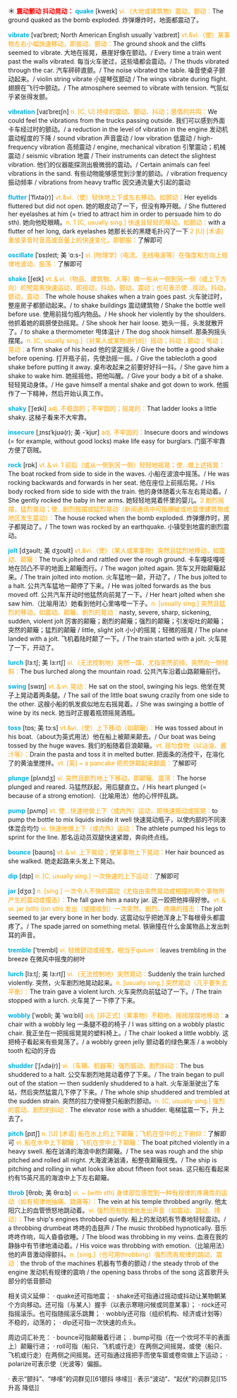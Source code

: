 ☀ <font color="red">**震动颤动 抖动晃动：**</font>
<font color="sky blue">**quake**</font> [kweɪk] 
<font color="orange">vi.（大地或建筑物）震动，颤动：</font>The ground quaked as the bomb exploded. 炸弹爆炸时，地面都震动了。
           
<font color="sky blue">**vibrate**</font> [vaɪˈbreɪt; North American English usually ˈvaɪbreɪt]
<font color="orange">vt.&vi.（使）某事物左右小幅快速移动，即振动、颤动：</font>The ground shook and the cliffs seemed to vibrate. 大地在摇晃，悬崖好像在颤动。/ Every time a train went past the walls vibrated. 每当火车驶过，这些墙都会震动。/ The thuds vibrated through the car. 汽车砰砰直颤。/ The noise vibrated the table. 噪音使桌子颤动起来。/ violin string vibrate 小提琴弦颤动 / The wings vibrate during flight. 翅膀在飞行中颤动。/ The atmosphere seemed to vibrate with tension. 气氛似乎紧张得发颤。           
                      
<font color="sky blue">**vibration**</font> [vaɪˈbreɪʃn]
<font color="orange">n. [C, U] 持续的震动、颤动、抖动；感情的共鸣：</font>We could feel the vibrations from the trucks passing outside. 我们可以感到外面卡车经过时的颤动。/ a reduction in the level of vibration in the engine 发动机震动程度的下降 / sound vibration 声音震动 / low vibration 低震动 / high-frequency vibration 高频震动 / engine, mechanical vibration 引擎震动；机械震动 / seismic vibration 地震 / Their instruments can detect the slightest vibration. 他们的仪器能探测出极微弱的震动。/ Certain animals can feel vibrations in the sand. 有些动物能够感觉到沙里的颤动。/ vibration frequency 振动频率 / vibrations from heavy traffic 因交通流量大引起的震动

<font color="sky blue">**flutter**</font> [ˈflʌtə(r)]
<font color="orange">vt.&vi.（使）轻快地上下或左右移动。如颤动：</font>Her eyelids fluttered but did not open. 她的眼皮动了一下，但没有睁开眼。/ She fluttered her eyelashes at him (= tried to attract him in order to persuade him to do sth). 她向他眨眼睛。<font color="orange">n. 1 [C, usually sing.] 快速且轻轻的移动，如颤动：</font>with a flutter of her long, dark eyelashes 她那长长的黑睫毛扑闪了一下 <font color="orange">2 [U] [术语] 重放录音时音高或音量上的快速变化，即颤振：</font>了解即可

<font color="sky blue">**oscillate**</font> [ˈɒsɪleɪt; 美 ˈɑ:s-]
<font color="orange">vi. [物理学]（电流、无线电波等）在强度和方向上规律地波动、振荡：</font>了解即可

<font color="sky blue">**shake**</font> [ʃeɪk] 
<font color="orange">vt.＆vi.（物品、建筑物、人等）做一些从一侧到另一侧（或上下方向）的短距离快速运动，即摇动，抖动，颤动，震动；也可表示使…摇动，抖动，颤动，震动：</font>The whole house shakes when a train goes past. 火车驶过时，整座房子都颤动起来。/ to shake buildings 震动建筑物 / Shake the bottle well before use. 使用前摇匀瓶内物品。/ He shook her violently by the shoulders. 他抓着她的肩膀使劲摇晃。/ She shook her hair loose. 她头一摇，头发就散开了。/ to shake a thermometer 甩体温计 / The dog shook himself. 那条狗摇头摆尾。<font color="orange">n. [C, usually sing.]（对某人或某物进行的）摇动；抖动；颤动；甩动；晃动：</font>a firm shake of his head 他的坚定摇头 / Give the bottle a good shake before opening. 打开瓶子前，先使劲摇一摇。/ Give the tablecloth a good shake before putting it away. 桌布收起来之前要好好抖一抖。/ She gave him a shake to wake him. 她摇摇他，把他叫醒。/ Give your body a bit of a shake. 轻轻晃动身体。/ He gave himself a mental shake and got down to work. 他振作了一下精神，然后开始认真工作。
           
<font color="sky blue">**shaky**</font> [ˈʃeɪki]
<font color="orange">adj. 不稳固的；不牢固的；摇晃的：</font>That ladder looks a little shaky. 这梯子看来不大牢靠。
          
<font color="sky blue">**insecure**</font> [ˌɪnsɪˈkjʊə(r); 美 -ˈkjʊr]
<font color="orange">adj. 不牢固的：</font>Insecure doors and windows (= for example, without good locks) make life easy for burglars. 门窗不牢靠方便了窃贼。

<font color="sky blue">**rock**</font> [rɒk] 
<font color="orange">vt.＆vi. 1 前后（或从一侧到另一侧）轻轻地摇晃；使…做上述摇晃：</font>The boat rocked from side to side in the waves. 小船在波浪中摇荡。/ He was rocking backwards and forwards in her seat. 他在座位上前摇后晃。/ His body rocked from side to side with the train. 他的身体随着火车左右晃动着。/ She gently rocked the baby in her arms. 她轻轻地晃着怀里的婴儿。<font color="orange">2 剧烈摇摆，猛烈晃动；使…剧烈摇摆或猛烈晃动（新闻通讯中可指爆破或地震使建筑物或地区发生震动）：</font>The house rocked when the bomb exploded. 炸弹爆炸时，房子都晃动了。/ The town was rocked by an earthquake. 小镇受到地震的剧烈震动。
           
<font color="sky blue">**jolt**</font> [dʒəʊlt; 美 dʒoʊlt]
<font color="orange">vt.&vi.（使）（某人或某事物）突然且猛烈地移动，如震动、颠簸：</font>The truck jolted and rattled over the rough ground. 卡车嘎吱嘎吱地在凹凸不平的地面上颠簸而行。/ The wagon jolted again. 货车又开始颠簸起来。/ The train jolted into motion. 火车猛地一颠，开动了。/ The bus jolted to a halt. 公共汽车猛地一颠停了下来。/ He was jolted forwards as the bus moved off. 公共汽车开动时他猛然向前晃了一下。/ Her heart jolted when she saw him.（比喻用法）她看到他时心里咯噔一下子。<font color="orange">n. [usually sing.] 突然且猛烈的移动，如震动、颠簸、剧烈的晃动：</font>nasty, severe, sharp, sickening, sudden, violent jolt 厉害的颠簸；剧烈的颠簸；强烈的颠簸；引发呕吐的颠簸；突然的颠簸；猛烈的颠簸 / little, slight jolt 小小的摇晃；轻微的摇晃 / The plane landed with a jolt. 飞机着陆时颠了一下。/ The train started with a jolt. 火车晃了一下，开动了。
           
<font color="sky blue">**lurch**</font> [lɜ:tʃ; 美 lɜ:rtʃ]
<font color="orange">vi.（无法控制地）突然一蹿，尤指突然前倾，突然向一侧倾斜：</font>The bus lurched along the mountain road. 公共汽车沿着山路颠簸前行。

<font color="sky blue">**swing**</font> [swɪŋ] 
<font color="orange">vt.＆vi. 晃动：</font>He sat on the stool, swinging his legs. 他坐在凳子上晃动着两条腿。/ The sail of the little boat swung crazily from one side to the other. 这艘小船的帆发疯似地左右摇晃着。/ She was swinging a bottle of wine by its neck. 她当时正握着瓶颈摇晃酒瓶。
           
<font color="sky blue">**toss**</font> [tɒs; 美 tɔ:s]
<font color="orange">vt.&vi.（使）上下移动（如颠簸）：</font>He was tossed about in his boat.（about为英式用法）他在船上被颠来颠去。/ Our boat was being tossed by the huge waves. 我们的船随着巨浪颠簸。<font color="orange">vt. 摇匀食物（以沾油、酱汁等）：</font>Drain the pasta and toss it in melted butter. 把面条的汤控干，在溶化了的黄油里搅拌。<font color="orange">vt. [英] ~ a pancake 把煎饼颠起来翻面：</font>了解即可
           
<font color="sky blue">**plunge**</font> [plʌndʒ]
<font color="orange">vi. 突然且剧烈地上下移动，即颠簸、震荡：</font>The horse plunged and reared. 马猛然跃起，用后腿直立。/ His heart plunged (= because of a strong emotion).（比喻用法）他的心怦怦乱跳。

<font color="sky blue">**pump**</font> [pʌmp] 
<font color="orange">vt. 使…快速地做上下（或内外）运动，即快速摇动或摇晃：</font>to pump the bottle to mix liquids inside it well 快速晃动瓶子，以使内部的不同液体混合均匀 <font color="orange">vi. 快速地做上下（或内外）运动：</font>The athlete pumped his legs to sprint for the line. 那名运动员双腿快速紧蹬，奔向终点线。

<font color="sky blue">**bounce**</font> [baʊns] 
<font color="orange">vt.＆vi. 上下晃动；使某事物上下晃动：</font>Her hair bounced as she walked. 她走起路来头发上下晃动。

<font color="sky blue">**dip**</font> [dɪp] 
<font color="orange">n. [C, usually sing.] 一次快速的上下运动：</font>了解即可

<font color="sky blue">**jar**</font> [dӡɑː] 
<font color="orange">n. [sing.] 一次令人不快的震动（尤指由突然晃动或相撞的两个事物所产生的震动或撞击）：</font>The fall gave him a nasty jar. 这一跤把他摔得好惨。<font color="orange">vt.＆vi. jar (sth) (on sth) 发出（或接收到）一次突然、剧烈、疼痛的撞击：</font>The jolt seemed to jar every bone in her body. 这震动似乎把她浑身上下每根骨头都震疼了。/ The spade jarred on something metal. 铁锹撞在什么金属物品上发出刺耳的声音。

<font color="sky blue">**tremble**</font> ['trembl] 
<font color="orange">vi. 轻微颤动或摇曳，相当于quiver：</font>leaves trembling in the breeze 在微风中摇曳的树叶
                                 
<font color="sky blue">**lurch**</font> [lɜ:tʃ; 美 lɜ:rtʃ]
<font color="orange">vi.（无法控制地）突然晃动：</font>Suddenly the train lurched violently. 突然，火车剧烈地晃动起来。<font color="orange">n. [usually sing.] 突然晃动（几乎要失去平衡）：</font>The train gave a violent lurch. 火车突然向前猛动了一下。/ The train stopped with a lurch. 火车晃了一下停了下来。
           
<font color="sky blue">**wobbly**</font> [ˈwɒbli; 美 ˈwɑ:bli]
<font color="orange">adj. [非正式]（某事物）不稳地、摇摇摆摆地移动：</font>a chair with a wobbly leg 一条腿不稳的椅子 / I was sitting on a wobbly plastic chair. 我正坐在一把摇摇晃晃的塑料椅上。/ The chair looked a little wobbly. 这把椅子看起来有些晃荡了。/ a wobbly green jelly 颤动着的绿色果冻 / a wobbly tooth 松动的牙齿

<font color="sky blue">**shudder**</font> [ˈʃʌdə(r)]
<font color="orange">vi.（车辆、机器等）强烈振动、剧烈抖动：</font>The bus shuddered to a halt. 公交车剧烈地晃动着停了下来。/ The train began to pull out of the station — then suddenly shuddered to a halt. 火车渐渐驶出了车站，然后突然猛震几下停了下来。/ The whole ship shuddered and trembled at the sudden strain. 突然的拉力使得整只船剧烈颤动。<font color="orange">n. [C, usually sing.] 强烈的震动、剧烈的抖动：</font>The elevator rose with a shudder. 电梯猛震一下，升上去了。
           
<font color="sky blue">**pitch**</font> [pɪtʃ]
<font color="orange">n. [U] [术语] 船在水上的上下颠簸；飞机在空中的上下俯仰：</font>了解即可 <font color="orange">vi. 船在水中上下颠簸；飞机在空中上下颠簸：</font>The boat pitched violently in a heavy swell. 船在汹涌的海浪中剧烈颠簸。/ The sea was rough and the ship pitched and rolled all night. 大海波涛汹涌，船整夜颠簸摇曳。/ The ship is pitching and rolling in what looks like about fifteen foot seas. 这只船在看起来约有15英尺高的海浪中上下左右颠簸。
           
<font color="sky blue">**throb**</font> [θrɒb; 美 θrɑ:b]
<font color="orange">vi. ~ (with sth) 身体部位感觉到一种有规律的疼痛性的运动（如有规律地抽痛、跳痛等）：</font>The vein at his temple throbbed angrily. 他太阳穴上的血管愤怒地跳动着。<font color="orange">vi. 强烈而有规律地发出声音（如震动、跳动、搏动）：</font>The ship's engines throbbed quietly. 船上的发动机有节奏地轻轻震动。/ a throbbing drumbeat 咚咚的击鼓声 / The music throbbed hypnotically. 音乐咚咚作响，叫人昏昏欲睡。/ The blood was throbbing in my veins. 血液在我的静脉中有节律地涌动着。/ His voice was throbbing with emotion.（比喻用法）他的声音激动得颤抖。<font color="orange">n. [sing.]（也可用throbbing）强烈而有规律的跳动、震动：</font>the throb of the machines 机器有节奏的颤动 / the steady throb of the engine 发动机有规律的震响 / the opening bass throbs of the song 这首歌开头部分的低音颤动

相关词义延伸：
· quake还可指地震；
· shake还可指通过摇动或抖动让某物朝某个方向移动。还可指（与某人）握手（以表示寒暄问候或同意某事）；
· rock还可指摇滚乐。也可指随摇滚乐跳舞；
· wobbly还可指（组织机构、经济或计划等）不稳的，动荡的；
· dip还可指一次快速的点头。

周边词汇补充：
· bounce可指颠簸着行进；
. bump可指（在一个坎坷不平的表面上）颠簸行进；
· roll可指（船只、飞机或行走）在两侧之间摇晃，或使（船只、飞机或行走）在两侧之间摇晃。还可指通过摇把手而使车窗或卷帘做上下运动；
· polarize可表示使（光波等）偏振。

· 表示“颤抖”、“哆嗦”的词群见[[61颤抖 哆嗦]]
· 表示“波动”、“起伏”的词群见[[15升高 降低]]
